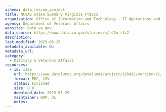 ```yaml
---
schema: data_rescue_project 
title: NCVAS State Summary Virginia FY2023
organization: Office of Information and Technology - IT Operations and Services (ITOPS)
agency: Department of Veterans Affairs
websites: data.va.gov
data_source: https://www.data.va.gov/stories/s/rd2u-r3i2
description: 
last_modified: 2025-06-15
metadata_available: No
metadata_url: 
category:
  - Military & Veterans Affairs 
resources:
  - id: 1126
    url: https://www.datalumos.org/datalumos/project/226432/version/V1/view
    format: PDF, CSV
    status: Finished
    size: 0.0
    download_date: 2025-05-29
    maintainer: DRP, DL
    notes: 
---
```

